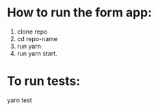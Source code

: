 # How to run the form app:

1. clone repo
2. cd repo-name
3. run yarn
4. run yarn start.

# To run tests:
yarn test

